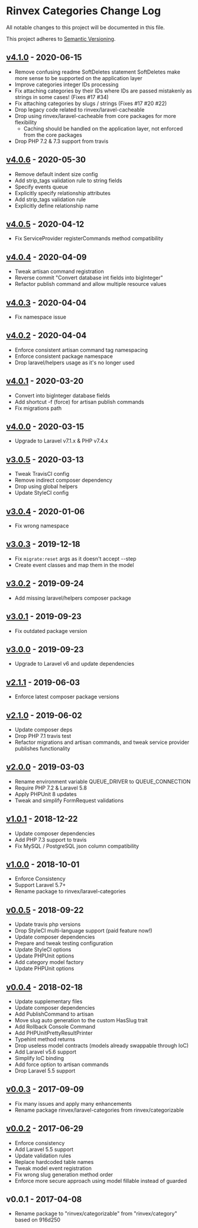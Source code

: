 # Rinvex Categories Change Log

All notable changes to this project will be documented in this file.

This project adheres to [Semantic Versioning](CONTRIBUTING.md).


## [v4.1.0] - 2020-06-15
- Remove confusing readme SoftDeletes statement SoftDeletes make more sense to be supported on the application layer
- Improve categories integer IDs processing
- Fix attaching categories by their IDs where IDs are passed mistakenly as strings in some cases! (Fixes #17 #34)
- Fix attaching categories by slugs / strings (Fixes #17 #20 #22)
- Drop legacy code related to rinvex/laravel-cacheable
- Drop using rinvex/laravel-cacheable from core packages for more flexibility
  - Caching should be handled on the application layer, not enforced from the core packages
- Drop PHP 7.2 & 7.3 support from travis

## [v4.0.6] - 2020-05-30
- Remove default indent size config
- Add strip_tags validation rule to string fields
- Specify events queue
- Explicitly specify relationship attributes
- Add strip_tags validation rule
- Explicitly define relationship name

## [v4.0.5] - 2020-04-12
- Fix ServiceProvider registerCommands method compatibility

## [v4.0.4] - 2020-04-09
- Tweak artisan command registration
- Reverse commit "Convert database int fields into bigInteger"
- Refactor publish command and allow multiple resource values

## [v4.0.3] - 2020-04-04
- Fix namespace issue

## [v4.0.2] - 2020-04-04
- Enforce consistent artisan command tag namespacing
- Enforce consistent package namespace
- Drop laravel/helpers usage as it's no longer used

## [v4.0.1] - 2020-03-20
- Convert into bigInteger database fields
- Add shortcut -f (force) for artisan publish commands
- Fix migrations path

## [v4.0.0] - 2020-03-15
- Upgrade to Laravel v7.1.x & PHP v7.4.x

## [v3.0.5] - 2020-03-13
- Tweak TravisCI config
- Remove indirect composer dependency
- Drop using global helpers
- Update StyleCI config

## [v3.0.4] - 2020-01-06
- Fix wrong namespace

## [v3.0.3] - 2019-12-18
- Fix `migrate:reset` args as it doesn't accept --step
- Create event classes and map them in the model

## [v3.0.2] - 2019-09-24
- Add missing laravel/helpers composer package

## [v3.0.1] - 2019-09-23
- Fix outdated package version

## [v3.0.0] - 2019-09-23
- Upgrade to Laravel v6 and update dependencies

## [v2.1.1] - 2019-06-03
- Enforce latest composer package versions

## [v2.1.0] - 2019-06-02
- Update composer deps
- Drop PHP 7.1 travis test
- Refactor migrations and artisan commands, and tweak service provider publishes functionality

## [v2.0.0] - 2019-03-03
- Rename environment variable QUEUE_DRIVER to QUEUE_CONNECTION
- Require PHP 7.2 & Laravel 5.8
- Apply PHPUnit 8 updates
- Tweak and simplify FormRequest validations

## [v1.0.1] - 2018-12-22
- Update composer dependencies
- Add PHP 7.3 support to travis
- Fix MySQL / PostgreSQL json column compatibility

## [v1.0.0] - 2018-10-01
- Enforce Consistency
- Support Laravel 5.7+
- Rename package to rinvex/laravel-categories

## [v0.0.5] - 2018-09-22
- Update travis php versions
- Drop StyleCI multi-language support (paid feature now!)
- Update composer dependencies
- Prepare and tweak testing configuration
- Update StyleCI options
- Update PHPUnit options
- Add category model factory
- Update PHPUnit options

## [v0.0.4] - 2018-02-18
- Update supplementary files
- Update composer dependencies
- Add PublishCommand to artisan
- Move slug auto generation to the custom HasSlug trait
- Add Rollback Console Command
- Add PHPUnitPrettyResultPrinter
- Typehint method returns
- Drop useless model contracts (models already swappable through IoC)
- Add Laravel v5.6 support
- Simplify IoC binding
- Add force option to artisan commands
- Drop Laravel 5.5 support

## [v0.0.3] - 2017-09-09
- Fix many issues and apply many enhancements
- Rename package rinvex/laravel-categories from rinvex/categorizable

## [v0.0.2] - 2017-06-29
- Enforce consistency
- Add Laravel 5.5 support
- Update validation rules
- Replace hardcoded table names
- Tweak model event registration
- Fix wrong slug generation method order
- Enforce more secure approach using model fillable instead of guarded

## v0.0.1 - 2017-04-08
- Rename package to "rinvex/categorizable" from "rinvex/category" based on 916d250

[v4.1.0]: https://github.com/rinvex/laravel-categories/compare/v4.0.6...v4.1.0
[v4.0.6]: https://github.com/rinvex/laravel-categories/compare/v4.0.5...v4.0.6
[v4.0.5]: https://github.com/rinvex/laravel-categories/compare/v4.0.4...v4.0.5
[v4.0.4]: https://github.com/rinvex/laravel-categories/compare/v4.0.3...v4.0.4
[v4.0.3]: https://github.com/rinvex/laravel-categories/compare/v4.0.2...v4.0.3
[v4.0.2]: https://github.com/rinvex/laravel-categories/compare/v4.0.1...v4.0.2
[v4.0.1]: https://github.com/rinvex/laravel-categories/compare/v4.0.0...v4.0.1
[v4.0.0]: https://github.com/rinvex/laravel-categories/compare/v3.0.5...v4.0.0
[v3.0.5]: https://github.com/rinvex/laravel-categories/compare/v3.0.4...v3.0.5
[v3.0.4]: https://github.com/rinvex/laravel-categories/compare/v3.0.3...v3.0.4
[v3.0.3]: https://github.com/rinvex/laravel-categories/compare/v3.0.2...v3.0.3
[v3.0.2]: https://github.com/rinvex/laravel-categories/compare/v3.0.1...v3.0.2
[v3.0.1]: https://github.com/rinvex/laravel-categories/compare/v3.0.0...v3.0.1
[v3.0.0]: https://github.com/rinvex/laravel-categories/compare/v2.1.1...v3.0.0
[v2.1.1]: https://github.com/rinvex/laravel-categories/compare/v2.1.0...v2.1.1
[v2.1.0]: https://github.com/rinvex/laravel-categories/compare/v2.0.0...v2.1.0
[v2.0.0]: https://github.com/rinvex/laravel-categories/compare/v1.0.1...v2.0.0
[v1.0.1]: https://github.com/rinvex/laravel-categories/compare/v1.0.0...v1.0.1
[v1.0.0]: https://github.com/rinvex/laravel-categories/compare/v0.0.5...v1.0.0
[v0.0.5]: https://github.com/rinvex/laravel-categories/compare/v0.0.4...v0.0.5
[v0.0.4]: https://github.com/rinvex/laravel-categories/compare/v0.0.3...v0.0.4
[v0.0.3]: https://github.com/rinvex/laravel-categories/compare/v0.0.2...v0.0.3
[v0.0.2]: https://github.com/rinvex/laravel-categories/compare/v0.0.1...v0.0.2

